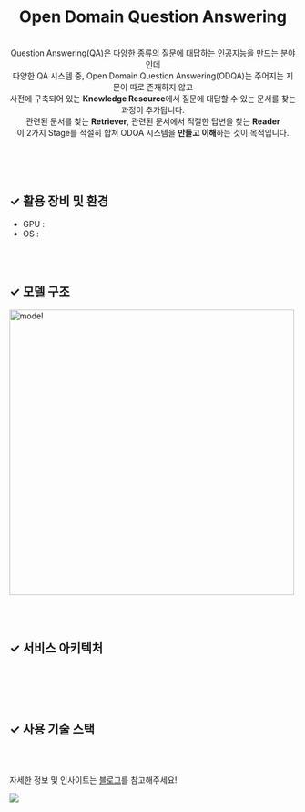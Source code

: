 <div align="center">
 <h1> Open Domain Question Answering </h1>
 <br>
 Question Answering(QA)은 다양한 종류의 질문에 대답하는 인공지능을 만드는 분야인데  <br />
 다양한 QA 시스템 중, Open Domain Question Answering(ODQA)는 주어지는 지문이 따로 존재하지 않고 <br/>
 사전에 구축되어 있는 <b>Knowledge Resource</b>에서 질문에 대답할 수 있는 문서를 찾는 과정이 추가됩니다.<br/>
 관련된 문서를 찾는 <b>Retriever</b>, 관련된 문서에서 적절한 답변을 찾는 <b>Reader</b><br>
 이 2가지 Stage를 적절히 합쳐 ODQA 시스템을 <b>만들고 이해</b>하는 것이 목적입니다.
<br>
</div>

<br><br><br>

## ✓ 활용 장비 및 환경
- GPU : 
- OS : 

<br><br>

## ✓ 모델 구조

<img width="500" alt="model" src="https://user-images.githubusercontent.com/37149278/235389189-db9fd960-5ce7-4274-b9ce-cdb2d56c37d1.png">

<br><br>

## ✓ 서비스 아키텍처





<br>






<br><br>

## ✓ 사용 기술 스택




<br><br>

자세한 정보 및 인사이트는 <a href="https://blog.naver.com/wooy0ng/222947224206">블로그</a>를 참고해주세요! 

<a href="https://hits.seeyoufarm.com"><img src="https://hits.seeyoufarm.com/api/count/incr/badge.svg?url=https%3A%2F%2Fgithub.com%2Fwooy0ng%2Fhit-counter&count_bg=%23ADC83D&title_bg=%23555555&icon=&icon_color=%23E7E7E7&title=hits&edge_flat=false"/></a>